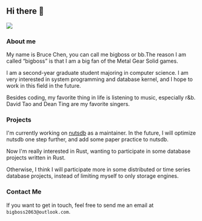 ## Hi there 👋

![](http://github-profile-summary-cards.vercel.app/api/cards/profile-details?username=bigboss2063&theme=github)

### About me

My name is Bruce Chen, you can call me bigboss or bb.The reason I am called “bigboss” is that I am a big fan of the Metal Gear Solid games.

I am a second-year graduate student majoring in computer science. I am very interested in system programming and database kernel, and I hope to work in this field in the future.

Besides coding, my favorite thing in life is listening to music, especially r&b. David Tao and Dean Ting are my favorite singers.

### Projects

I'm currently working on [nutsdb](https://github.com/nutsdb/nutsdb) as a maintainer. In the future, I will optimize nutsdb one step further, and add some paper practice to nutsdb.

Now I'm really interested in Rust, wanting to participate in some database projects written in Rust.

Otherwise, I think I will participate more in some distributed or time series database projects, instead of limiting myself to only storage engines.

### Contact Me

If you want to get in touch, feel free to send me an email at `bigboss2063@outlook.com`.
